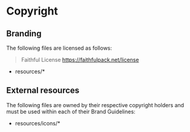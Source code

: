 # Copyright

## Branding

The following files are licensed as follows:

> Faithful License https://faithfulpack.net/license

- resources/*

## External resources

The following files are owned by their respective copyright holders and must be used within each of their Brand Guidelines:

- resources/icons/*
